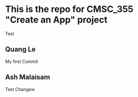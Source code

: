 # This is the repo for CMSC_355 "Create an App" project
Test
## Quang Le
My first Commit
## Ash Malaisam

Test Changew